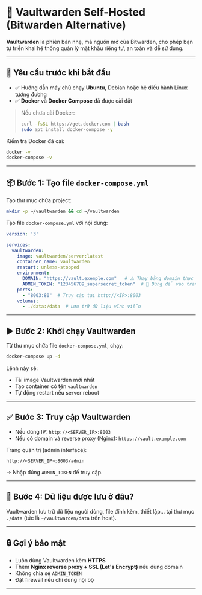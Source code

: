 # 🚀 Vaultwarden Self-Hosted (Bitwarden Alternative)

**Vaultwarden** là phiên bản nhẹ, mã nguồn mở của Bitwarden, cho phép bạn tự triển khai hệ thống quản lý mật khẩu riêng tư, an toàn và dễ sử dụng.

---

## 🧰 Yêu cầu trước khi bắt đầu

- ✅ Hướng dẫn máy chủ chạy **Ubuntu**, Debian hoặc hệ điều hành Linux tương đương
- ✅ **Docker** và **Docker Compose** đã được cài đặt

> Nếu chưa cài Docker:
> ```bash
> curl -fsSL https://get.docker.com | bash
> sudo apt install docker-compose -y
> ```

Kiểm tra Docker đã cài:

```bash
docker -v
docker-compose -v
```

---

## 📦 Bước 1: Tạo file `docker-compose.yml`

Tạo thư mục chứa project:

```bash
mkdir -p ~/vaultwarden && cd ~/vaultwarden
```

Tạo file `docker-compose.yml` với nội dung:

```yaml
version: '3'

services:
  vaultwarden:
    image: vaultwarden/server:latest
    container_name: vaultwarden
    restart: unless-stopped
    environment:
      DOMAIN: "https://vault.exemple.com"   # ⚠️ Thay bằng domain thực tế
      ADMIN_TOKEN: "123456789_supersecret_token"  # 🔐 Dùng để vào trang quản trị
    ports:
      - "8003:80"  # Truy cập tại http://<IP>:8003
    volumes:
      - ./data:/data  # Lưu trữ dữ liệu vĩnh viễn
```

---

## ▶️ Bước 2: Khởi chạy Vaultwarden

Từ thư mục chứa file `docker-compose.yml`, chạy:

```bash
docker-compose up -d
```

Lệnh này sẽ:
- Tải image Vaultwarden mới nhất
- Tạo container có tên `vaultwarden`
- Tự động restart nếu server reboot

---

## ✅ Bước 3: Truy cập Vaultwarden

- Nếu dùng IP: `http://<SERVER_IP>:8003`
- Nếu có domain và reverse proxy (Nginx): `https://vault.example.com`

Trang quản trị (admin interface):

```plaintext
http://<SERVER_IP>:8003/admin
```

→ Nhập đúng `ADMIN_TOKEN` để truy cập.

---

## 💾 Bước 4: Dữ liệu được lưu ở đâu?

Vaultwarden lưu trữ dữ liệu người dùng, file đính kèm, thiết lập… tại thư mục `./data` (tức là `~/vaultwarden/data` trên host).

---

## 🔒 Gợi ý bảo mật

- Luôn dùng Vaultwarden kèm **HTTPS**
- Thêm **Nginx reverse proxy + SSL (Let's Encrypt)** nếu dùng domain
- Không chia sẻ `ADMIN_TOKEN`
- Đặt firewall nếu chỉ dùng nội bộ

---
